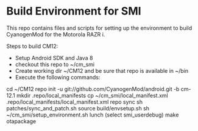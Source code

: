 # Build Environment for SMI
This repo contains files and scripts for setting up the environment to build CyanogenMod for the Motorola RAZR i.

Steps to build CM12:

- Setup Android SDK and Java 8
- checkout this repo to ~/cm_smi
- Create working dir ~/CM12 and be sure that repo is available in ~/bin
- Execute the following commands:

cd ~/CM12
repo init -u git://github.com/CyanogenMod/android.git -b cm-12.1
mkdir .repo/local_manifests
cp ~/cm_smi/local_manifest.xml .repo/local_manifests/local_manifest.xml
repo sync
sh patches/sync_and_patch.sh
source build/envsetup.sh
sh ~/cm_smi/setup_environment.sh
lunch (select smi_userdebug)
make otapackage
